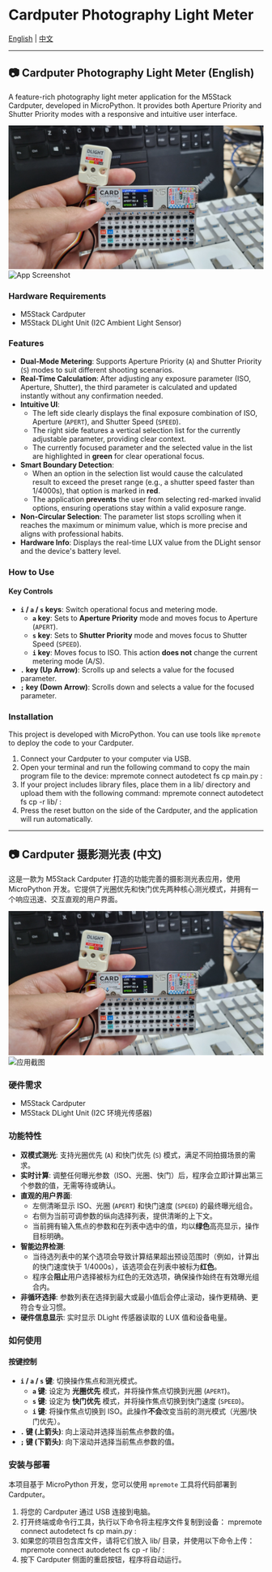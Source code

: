 # Cardputer Photography Light Meter

[English](#english) | [中文](#中文)

---

<a name="english"></a>

## 📷 Cardputer Photography Light Meter (English)

A feature-rich photography light meter application for the M5Stack Cardputer, developed in MicroPython. It provides both Aperture Priority and Shutter Priority modes with a responsive and intuitive user interface.

![App Screenshot](20250722_163746.jpg) 
![App Screenshot](20250722_162342.webp) 
<!-- TODO: Replace this with your own app screenshot -->

### Hardware Requirements

*   M5Stack Cardputer
*   M5Stack DLight Unit (I2C Ambient Light Sensor)

### Features

-   **Dual-Mode Metering**: Supports Aperture Priority (`A`) and Shutter Priority (`S`) modes to suit different shooting scenarios.
-   **Real-Time Calculation**: After adjusting any exposure parameter (ISO, Aperture, Shutter), the third parameter is calculated and updated instantly without any confirmation needed.
-   **Intuitive UI**:
    *   The left side clearly displays the final exposure combination of ISO, Aperture (`APERT`), and Shutter Speed (`SPEED`).
    *   The right side features a vertical selection list for the currently adjustable parameter, providing clear context.
    *   The currently focused parameter and the selected value in the list are highlighted in **green** for clear operational focus.
-   **Smart Boundary Detection**:
    *   When an option in the selection list would cause the calculated result to exceed the preset range (e.g., a shutter speed faster than 1/4000s), that option is marked in **red**.
    *   The application **prevents** the user from selecting red-marked invalid options, ensuring operations stay within a valid exposure range.
-   **Non-Circular Selection**: The parameter list stops scrolling when it reaches the maximum or minimum value, which is more precise and aligns with professional habits.
-   **Hardware Info**: Displays the real-time LUX value from the DLight sensor and the device's battery level.

### How to Use

#### Key Controls

-   **`i` / `a` / `s` keys**: Switch operational focus and metering mode.
    -   **`a` key**: Sets to **Aperture Priority** mode and moves focus to Aperture (`APERT`).
    -   **`s` key**: Sets to **Shutter Priority** mode and moves focus to Shutter Speed (`SPEED`).
    -   **`i` key**: Moves focus to ISO. This action **does not** change the current metering mode (A/S).
-   **`.` key (Up Arrow)**: Scrolls up and selects a value for the focused parameter.
-   **`;` key (Down Arrow)**: Scrolls down and selects a value for the focused parameter.

### Installation

This project is developed with MicroPython. You can use tools like `mpremote` to deploy the code to your Cardputer.

1.  Connect your Cardputer to your computer via USB.
2.  Open your terminal and run the following command to copy the main program file to the device:
    mpremote connect autodetect fs cp main.py :
3. If your project includes library files, place them in a lib/ directory and upload them with the following command:
    mpremote connect autodetect fs cp -r lib/ :
4. Press the reset button on the side of the Cardputer, and the application will run automatically.
    
---

<a name="中文"></a>

## 📷 Cardputer 摄影测光表 (中文)

这是一款为 M5Stack Cardputer 打造的功能完善的摄影测光表应用，使用 MicroPython 开发。它提供了光圈优先和快门优先两种核心测光模式，并拥有一个响应迅速、交互直观的用户界面。

![应用截图](20250722_163746.jpg)
![应用截图](20250722_162342.webp)

### 硬件需求

*   M5Stack Cardputer
*   M5Stack DLight Unit (I2C 环境光传感器)

### 功能特性

-   **双模式测光**: 支持光圈优先 (`A`) 和快门优先 (`S`) 模式，满足不同拍摄场景的需求。
-   **实时计算**: 调整任何曝光参数（ISO、光圈、快门）后，程序会立即计算出第三个参数的值，无需等待或确认。
-   **直观的用户界面**:
    *   左侧清晰显示 ISO、光圈 (`APERT`) 和快门速度 (`SPEED`) 的最终曝光组合。
    *   右侧为当前可调参数的纵向选择列表，提供清晰的上下文。
    *   当前拥有输入焦点的参数和在列表中选中的值，均以**绿色**高亮显示，操作目标明确。
-   **智能边界检测**:
    *   当待选列表中的某个选项会导致计算结果超出预设范围时（例如，计算出的快门速度快于 1/4000s），该选项会在列表中被标为**红色**。
    *   程序会**阻止**用户选择被标为红色的无效选项，确保操作始终在有效曝光组合内。
-   **非循环选择**: 参数列表在选择到最大或最小值后会停止滚动，操作更精确、更符合专业习惯。
-   **硬件信息显示**: 实时显示 DLight 传感器读取的 LUX 值和设备电量。

### 如何使用

#### 按键控制

-   **`i` / `a` / `s` 键**: 切换操作焦点和测光模式。
    -   **`a` 键**: 设定为 **光圈优先** 模式，并将操作焦点切换到光圈 (`APERT`)。
    -   **`s` 键**: 设定为 **快门优先** 模式，并将操作焦点切换到快门速度 (`SPEED`)。
    -   **`i` 键**: 将操作焦点切换到 ISO。此操作**不会**改变当前的测光模式（光圈/快门优先）。
-   **`.` 键 (上箭头)**: 向上滚动并选择当前焦点参数的值。
-   **`;` 键 (下箭头)**: 向下滚动并选择当前焦点参数的值。

### 安装与部署

本项目基于 MicroPython 开发，您可以使用 `mpremote` 工具将代码部署到 Cardputer。

1.  将您的 Cardputer 通过 USB 连接到电脑。
2.  打开终端或命令行工具，执行以下命令将主程序文件复制到设备：
    mpremote connect autodetect fs cp main.py :
3.  如果您的项目包含库文件，请将它们放入 lib/ 目录，并使用以下命令上传：
    mpremote connect autodetect fs cp -r lib/ :
4. 按下 Cardputer 侧面的重启按钮，程序将自动运行。    
